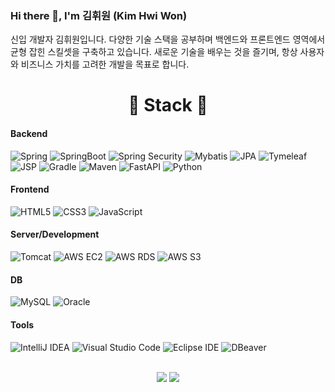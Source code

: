 ### Hi there 👋, I'm 김휘원 (Kim Hwi Won)

신입 개발자 김휘원입니다. 다양한 기술 스택을 공부하며 백엔드와 프론트엔드 영역에서 균형 잡힌 스킬셋을 구축하고 있습니다. 새로운 기술을 배우는 것을 즐기며, 항상 사용자와 비즈니스 가치를 고려한 개발을 목표로 합니다.

<div align="center">
<h1>🚀 Stack 🚀</h1>
</div>

#### Backend
![Spring](https://img.shields.io/badge/Spring-6DB33F.svg?style=for-the-badge&logo=Spring&logoColor=white)
![SpringBoot](https://img.shields.io/badge/SpringBoot-6DB33F.svg?style=for-the-badge&logo=SpringBoot&logoColor=white)
![Spring Security](https://img.shields.io/badge/Spring_Security-6DB33F.svg?style=for-the-badge&logo=SpringSecurity&logoColor=white)
![Mybatis](https://img.shields.io/badge/Mybatis-4B5562.svg?style=for-the-badge&logo=Mybatis&logoColor=white)
![JPA](https://img.shields.io/badge/JPA-4B5562.svg?style=for-the-badge&logo=Java&logoColor=white)
![Tymeleaf](https://img.shields.io/badge/Tymeleaf-005F0F.svg?style=for-the-badge&logo=Thymeleaf&logoColor=white)
![JSP](https://img.shields.io/badge/JSP-005F0F.svg?style=for-the-badge&logo=Java&logoColor=white)
![Gradle](https://img.shields.io/badge/Gradle-02303A.svg?style=for-the-badge&logo=gradle&logoColor=white)
![Maven](https://img.shields.io/badge/Maven-C71A36.svg?style=for-the-badge&logo=ApacheMaven&logoColor=white)
![FastAPI](https://img.shields.io/badge/FastAPI-009688.svg?style=for-the-badge&logo=FastAPI&logoColor=white)
![Python](https://img.shields.io/badge/Python-3776AB.svg?style=for-the-badge&logo=Python&logoColor=white)

#### Frontend
![HTML5](https://img.shields.io/badge/HTML5-E34F26.svg?style=for-the-badge&logo=HTML5&logoColor=white)
![CSS3](https://img.shields.io/badge/CSS3-1572B6.svg?style=for-the-badge&logo=CSS3&logoColor=white)
![JavaScript](https://img.shields.io/badge/JavaScript-F7DF1E.svg?style=for-the-badge&logo=JavaScript&logoColor=black)

#### Server/Development
![Tomcat](https://img.shields.io/badge/Tomcat-F8DC75.svg?style=for-the-badge&logo=ApacheTomcat&logoColor=black)
![AWS EC2](https://img.shields.io/badge/AWS_EC2-232F3E.svg?style=for-the-badge&logo=AmazonAWS&logoColor=white)
![AWS RDS](https://img.shields.io/badge/AWS_RDS-232F3E.svg?style=for-the-badge&logo=AmazonAWS&logoColor=white)
![AWS S3](https://img.shields.io/badge/AWS_S3-569A31.svg?style=for-the-badge&logo=AmazonS3&logoColor=white)

#### DB
![MySQL](https://img.shields.io/badge/MySQL-4479A1.svg?style=for-the-badge&logo=MySQL&logoColor=white)
![Oracle](https://img.shields.io/badge/Oracle-F80000.svg?style=for-the-badge&logo=Oracle&logoColor=white)

#### Tools
![IntelliJ IDEA](https://img.shields.io/badge/IntelliJ_IDEA-3B00B9.svg?style=for-the-badge&logo=intellijidea&logoColor=white "IntelliJ IDEA")
![Visual Studio Code](https://img.shields.io/badge/Visual_Studio_Code-007ACC.svg?style=for-the-badge&logo=VisualStudioCode&logoColor=white "Visual Studio Code")
![Eclipse IDE](https://img.shields.io/badge/Eclipse_IDE-2C2255.svg?style=for-the-badge&logo=EclipseIDE&logoColor=white "Eclipse IDE")
![DBeaver](https://img.shields.io/badge/DBeaver-382923.svg?style=for-the-badge&logo=dbeaver&logoColor=white "DBeaver")

<div align="center">
<br>
<img src="https://github-readme-stats.vercel.app/api/top-langs/?username=Hhhhhwon&layout=compact&theme=vision-friendly-dark">
<img src="https://github-readme-stats.vercel.app/api?username=Hhhhhwon&show_icons=true&theme=vision-friendly-dark">
</div>
  

<!--
**Hhhhhwon/Hhhhhwon** is a ✨ _special_ ✨ repository because its `README.md` (this file) appears on your GitHub profile.

Here are some ideas to get you started:

- 🔭 I’m currently working on ...
- 🌱 I’m currently learning ...
- 👯 I’m looking to collaborate on ...
- 🤔 I’m looking for help with ...
- 💬 Ask me about ...
- 📫 How to reach me: ...
- 😄 Pronouns: ...
- ⚡ Fun fact: ...






